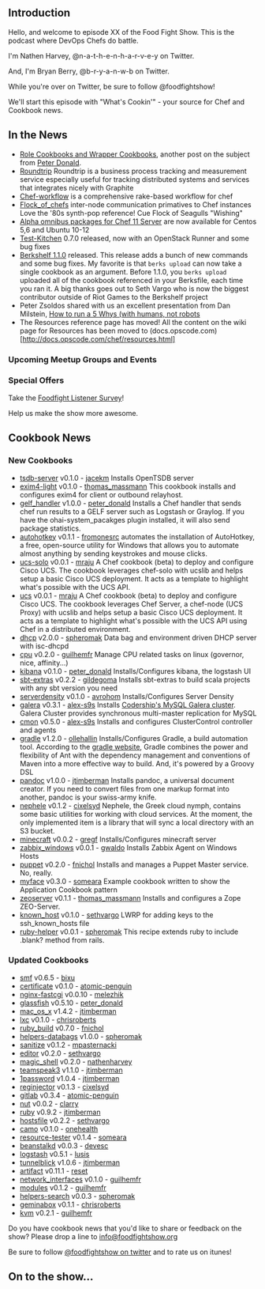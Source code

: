Introduction
------------

Hello, and welcome to episode XX of the Food Fight Show.  This is the podcast where DevOps Chefs do battle.

I'm Nathen Harvey, @n-a-t-h-e-n-h-a-r-v-e-y on Twitter.

And, I'm Bryan Berry, @b-r-y-a-n-w-b on Twitter.

While you're over on Twitter, be sure to follow @foodfightshow!

We'll start this episode with "What's Cookin'" - your source for Chef and Cookbook news.

In the News<a name="news"></a>
-----------

* [Role Cookbooks and Wrapper Cookbooks](http://realityforge.org/code/2012/11/19/role-cookbooks-and-wrapper-cookbooks.html), another post on the subject from [Peter Donald](https://twitter.com/rahvintaka).
* [Roundtrip](https://github.com/jondot/roundtrip) Roundtrip is a business process tracking and measurement service especially useful for tracking distributed systems and services that integrates nicely with Graphite
* [Chef-workflow](https://github.com/hoteltonight/chef-workflow) is a comprehensive rake-based workflow for chef
* [Flock_of_chefs](https://github.com/chrisroberts/flock_of_chefs) inter-node communication primatives to Chef instances
Love the '80s synth-pop reference! Cue Flock of Seagulls "Wishing"
* [Alpha omnibus packages for Chef 11 Server](http://wiki.opscode.com/display/chef/Chef+11+Server+Preview) are now available for Centos 5,6 and Ubuntu 10-12
* [Test-Kitchen](http://www.opscode.com/blog/2012/12/03/test-kitchen-0-7-0-released/) 0.7.0 released, now with an OpenStack Runner and some bug fixes 
* [Berkshelf 1.1.0](http://lists.opscode.com/sympa/arc/chef/2012-12/msg00090.html) released. This release adds a bunch of new commands and some bug fixes.
My favorite is that `berks upload` can now take a single cookbook as an argument. Before 1.1.0, you `berks upload` uploaded all of the cookbook referenced in your Berksfile, each time you ran it.
A big thanks goes out to Seth Vargo who is now the biggest contributor outside of Riot Games to the Berkshelf project
* Peter Zsoldos shared with us an excellent presentation from Dan Milstein, [How to run a 5 Whys (with humans, not robots](http://www.slideshare.net/danmil30/how-to-run-a-5-whys-with-humans-not-robots#btnNext)
* The Resources reference page has moved! All the content on the wiki page for Resources has been moved to (docs.opscode.com)[http://docs.opscode.com/chef/resources.html]

### Upcoming Meetup Groups and Events

###  Special Offers

Take the [Foodfight Listener Survey](https://docs.google.com/spreadsheet/viewform?formkey=dGp5WTJzdVlWYkZ4ZE93cEYzVXN4Q0E6MQ#gid=0)! 

Help us make the show more awesome.

Cookbook News<a name="cookbooks"></a>
-------------
### New Cookbooks
* [tsdb-server](http://community.opscode.com/cookbooks/tsdb-server) v0.1.0 - [jacekm](http://community.opscode.com/users/jacekm)
Installs OpenTSDB server
* [exim4-light](http://community.opscode.com/cookbooks/exim4-light) v0.1.0 - [thomas_massmann](http://community.opscode.com/users/thomas_massmann)
This cookbook installs and configures exim4 for client or outbound relayhost.
* [gelf_handler](http://community.opscode.com/cookbooks/gelf_handler) v1.0.0 - [peter_donald](http://community.opscode.com/users/peter_donald)
Installs a Chef handler that sends chef run results to a GELF server such as Logstash or Graylog. If you have the ohai-system_pacakges plugin installed, it will also send package statistics.
* [autohotkey](http://community.opscode.com/cookbooks/autohotkey) v0.1.1 - [fromonesrc](http://community.opscode.com/users/fromonesrc)
automates the installation of AutoHotkey,  a free, open-source utility for Windows that allows you to automate almost anything by sending keystrokes and mouse clicks.
* [ucs-solo](http://community.opscode.com/cookbooks/ucs-solo) v0.0.1 - [mraju](http://community.opscode.com/users/mraju)
A Chef cookbook (beta) to deploy and configure Cisco UCS. The cookbook leverages chef-solo with ucslib and helps setup a basic Cisco UCS deployment. It acts as a template to highlight what's possible with the UCS API.
* [ucs](http://community.opscode.com/cookbooks/ucs) v0.0.1 - [mraju](http://community.opscode.com/users/mraju)
A Chef cookbook (beta) to deploy and configure Cisco UCS. The cookbook leverages Chef Server, a chef-node (UCS Proxy) with ucslib and helps setup a basic Cisco UCS deployment. It acts as a template to highlight what's possible with the UCS API using Chef in a distributed environment.
* [dhcp](http://community.opscode.com/cookbooks/dhcp) v2.0.0 - [spheromak](http://community.opscode.com/users/spheromak)
Data bag and environment driven DHCP server with isc-dhcpd
* [cpu](http://community.opscode.com/cookbooks/cpu) v0.2.0 - [guilhemfr](http://community.opscode.com/users/guilhemfr)
Manage CPU related tasks on linux (governor, nice, affinity...)
* [kibana](http://community.opscode.com/cookbooks/kibana) v0.1.0 - [peter_donald](http://community.opscode.com/users/peter_donald)
Installs/Configures kibana, the logstash UI
* [sbt-extras](http://community.opscode.com/cookbooks/sbt-extras) v0.2.2 - [gildegoma](http://community.opscode.com/users/gildegoma)
Installs sbt-extras to build scala projects with any sbt version you need
* [serverdensity](http://community.opscode.com/cookbooks/serverdensity) v0.1.0 - [avrohom](http://community.opscode.com/users/avrohom)
Installs/Configures Server Density
* [galera](http://community.opscode.com/cookbooks/galera) v0.3.1 - [alex-s9s](http://community.opscode.com/users/alex-s9s)
Installs [Codership's MySQL Galera cluster](http://http://www.codership.com/). Galera Cluster provides synchronous multi-master replication for MySQL
* [cmon](http://community.opscode.com/cookbooks/cmon) v0.5.0 - [alex-s9s](http://community.opscode.com/users/alex-s9s)
Installs and configures ClusterControl controller and agents
* [gradle](http://community.opscode.com/cookbooks/gradle) v1.2.0 - [ollehallin](http://community.opscode.com/users/ollehallin)
Installs/Configures Gradle, a build automation tool.  According to the [gradle website](http://www.gradle.org/), Gradle combines the power and flexibility of Ant with the dependency management and conventions of Maven into a more effective way to build. And, it's powered by a Groovy DSL 
* [pandoc](http://community.opscode.com/cookbooks/pandoc) v1.0.0 - [jtimberman](http://community.opscode.com/users/jtimberman)
Installs pandoc, a universal document creator.  If you need to convert files from one markup format into another, pandoc is your swiss-army knife.
* [nephele](http://community.opscode.com/cookbooks/nephele) v0.1.2 - [cixelsyd](http://community.opscode.com/users/cixelsyd)
Nephele, the Greek cloud nymph, contains some basic utilities for working with cloud services. At the moment, the only implemented item is a library that will sync a local directory with an S3 bucket.
* [minecraft](http://community.opscode.com/cookbooks/minecraft) v0.0.2 - [gregf](http://community.opscode.com/users/gregf)
Installs/Configures minecraft server
* [zabbix_windows](http://community.opscode.com/cookbooks/zabbix_windows) v0.0.1 - [gwaldo](http://community.opscode.com/users/gwaldo)
Installs Zabbix Agent on Windows Hosts
* [puppet](http://community.opscode.com/cookbooks/puppet) v0.2.0 - [fnichol](http://community.opscode.com/users/fnichol)
Installs and manages a Puppet Master service. No, really.
* [myface](http://community.opscode.com/cookbooks/myface) v0.3.0 - [someara](http://community.opscode.com/users/someara)
Example cookbook written to show the Application Cookbook pattern
* [zeoserver](http://community.opscode.com/cookbooks/zeoserver) v0.1.1 - [thomas_massmann](http://community.opscode.com/users/thomas_massmann)
Installs and configures a Zope ZEO-Server.
* [known_host](http://community.opscode.com/cookbooks/known_host) v0.1.0 - [sethvargo](http://community.opscode.com/users/sethvargo)
LWRP for adding keys to the ssh_known_hosts file
* [ruby-helper](http://community.opscode.com/cookbooks/ruby-helper) v0.0.1 - [spheromak](http://community.opscode.com/users/spheromak)
This recipe extends ruby to include .blank? method from rails.

### Updated Cookbooks
* [smf](http://community.opscode.com/cookbooks/smf) v0.6.5 - [bixu](http://community.opscode.com/users/bixu)
* [certificate](http://community.opscode.com/cookbooks/certificate) v0.1.0 - [atomic-penguin](http://community.opscode.com/users/atomic-penguin)
* [nginx-fastcgi](http://community.opscode.com/cookbooks/nginx-fastcgi) v0.0.10 - [melezhik](http://community.opscode.com/users/melezhik)
* [glassfish](http://community.opscode.com/cookbooks/glassfish) v0.5.10 - [peter_donald](http://community.opscode.com/users/peter_donald)
* [mac_os_x](http://community.opscode.com/cookbooks/mac_os_x) v1.4.2 - [jtimberman](http://community.opscode.com/users/jtimberman)
* [lxc](http://community.opscode.com/cookbooks/lxc) v0.1.0 - [chrisroberts](http://community.opscode.com/users/chrisroberts)
* [ruby_build](http://community.opscode.com/cookbooks/ruby_build) v0.7.0 - [fnichol](http://community.opscode.com/users/fnichol)
* [helpers-databags](http://community.opscode.com/cookbooks/helpers-databags) v1.0.0 - [spheromak](http://community.opscode.com/users/spheromak)
* [sanitize](http://community.opscode.com/cookbooks/sanitize) v0.1.2 - [mpasternacki](http://community.opscode.com/users/mpasternacki)
* [editor](http://community.opscode.com/cookbooks/editor) v0.2.0 - [sethvargo](http://community.opscode.com/users/sethvargo)
* [magic_shell](http://community.opscode.com/cookbooks/magic_shell) v0.2.0 - [nathenharvey](http://community.opscode.com/users/nathenharvey)
* [teamspeak3](http://community.opscode.com/cookbooks/teamspeak3) v1.1.0 - [jtimberman](http://community.opscode.com/users/jtimberman)
* [1password](http://community.opscode.com/cookbooks/1password) v1.0.4 - [jtimberman](http://community.opscode.com/users/jtimberman)
* [reginjector](http://community.opscode.com/cookbooks/reginjector) v0.1.3 - [cixelsyd](http://community.opscode.com/users/cixelsyd)
* [gitlab](http://community.opscode.com/cookbooks/gitlab) v0.3.4 - [atomic-penguin](http://community.opscode.com/users/atomic-penguin)
* [nut](http://community.opscode.com/cookbooks/nut) v0.0.2 - [clarry](http://community.opscode.com/users/clarry)
* [ruby](http://community.opscode.com/cookbooks/ruby) v0.9.2 - [jtimberman](http://community.opscode.com/users/jtimberman)
* [hostsfile](http://community.opscode.com/cookbooks/hostsfile) v0.2.2 - [sethvargo](http://community.opscode.com/users/sethvargo)
* [camo](http://community.opscode.com/cookbooks/camo) v0.1.0 - [onehealth](http://community.opscode.com/users/onehealth)
* [resource-tester](http://community.opscode.com/cookbooks/resource-tester) v0.1.4 - [someara](http://community.opscode.com/users/someara)
* [beanstalkd](http://community.opscode.com/cookbooks/beanstalkd) v0.0.3 - [devesc](http://community.opscode.com/users/devesc)
* [logstash](http://community.opscode.com/cookbooks/logstash) v0.5.1 - [lusis](http://community.opscode.com/users/lusis)
* [tunnelblick](http://community.opscode.com/cookbooks/tunnelblick) v1.0.6 - [jtimberman](http://community.opscode.com/users/jtimberman)
* [artifact](http://community.opscode.com/cookbooks/artifact) v0.11.1 - [reset](http://community.opscode.com/users/reset)
* [network_interfaces](http://community.opscode.com/cookbooks/network_interfaces) v0.1.0 - [guilhemfr](http://community.opscode.com/users/guilhemfr)
* [modules](http://community.opscode.com/cookbooks/modules) v0.1.2 - [guilhemfr](http://community.opscode.com/users/guilhemfr)
* [helpers-search](http://community.opscode.com/cookbooks/helpers-search) v0.0.3 - [spheromak](http://community.opscode.com/users/spheromak)
* [geminabox](http://community.opscode.com/cookbooks/geminabox) v0.1.1 - [chrisroberts](http://community.opscode.com/users/chrisroberts)
* [kvm](http://community.opscode.com/cookbooks/kvm) v0.2.1 - [guilhemfr](http://community.opscode.com/users/guilhemfr)

Do you have cookbook news that you'd like to share or feedback on the show?  Please drop a line to info@foodfightshow.org

Be sure to follow [@foodfightshow on twitter](http://twitter.com/foodfightshow) and to rate us on itunes!

On to the show...
----------------
